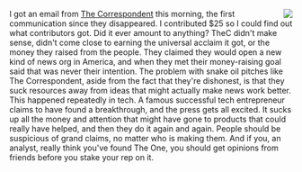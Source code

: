 <img src="http://scripting.com/images/2020/06/12/neo.png" border="0" align="right">I got an email from <a href="https://duckduckgo.com/?q=%22the+correspondent%22+site%3Ascripting.com&t=hk&ia=web">The Correspondent</a> this morning, the first communication since they disappeared. I contributed $25 so I could find out what contributors got. Did it ever amount to anything? TheC didn't make sense, didn't come close to earning the universal acclaim it got, or the money they raised from the people. They claimed they would open a new kind of news org in America, and when they met their money-raising goal said that was never their intention. The problem with snake oil pitches like The Correspondent, aside from the fact that they're dishonest, is that they suck resources away from ideas that might actually make news work better. This happened repeatedly in tech. A famous successful tech entrepreneur claims to have found a breakthrough, and the press gets all excited. It sucks up all the money and attention that might have gone to products that could really have helped, and then they do it again and again. People should be suspicious of grand claims, no matter who is making them. And if you, an analyst, really think you've found The One, you should get opinions from friends before you stake your rep on it. 
